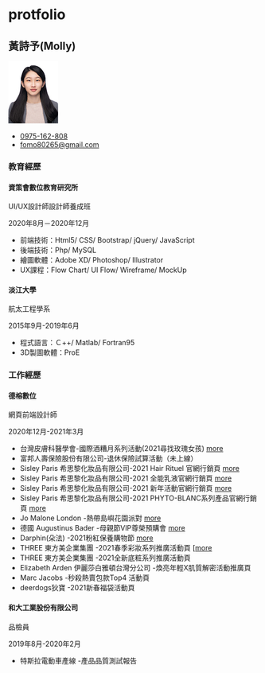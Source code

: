 # protfolio
黃詩予(Molly)
----------
![](./images/id_photo.jpg)
*   [0975-162-808](tel:+886-975162808)
*   [fomo80265@gmail.com](mailto:fomo80265@gmail.com)


### 教育經歷

#### 資策會數位教育研究所  
UI/UX設計師設計師養成班

2020年8月－2020年12月

*   前端技術：Html5/ CSS/ Bootstrap/ jQuery/ JavaScript
*   後端技術：Php/ MySQL
*   繪圖軟體：Adobe XD/ Photoshop/ Illustrator
*   UX課程：Flow Chart/ UI Flow/ Wireframe/ MockUp

#### 淡江大學  
航太工程學系

2015年9月-2019年6月

*   程式語言：Ｃ++/ Matlab/ Fortran95
*   3D製圖軟體：ProE

### 工作經歷

#### 德榕數位  
網頁前端設計師

2020年12月-2021年3月

*   台灣皮膚科醫學會-國際酒糟月系列活動(2021尋找玫瑰女孩) [more](https://www.rosegirl.com.tw/)
*   富邦人壽保險股份有限公司-退休保險試算活動（未上線）
*   Sisley Paris 希思黎化妝品有限公司-2021 Hair Rituel 官網行銷頁 [more](https://www.sisley-paris.com/zh-TW/2021-04-md-hair)
*   Sisley Paris 希思黎化妝品有限公司-2021 全能乳液官網行銷頁 [more](https://www.sisley-paris.com/zh-TW/2021-04-md-sisley_ec)
*   Sisley Paris 希思黎化妝品有限公司-2021 新年活動官網行銷頁 [more](https://www.sisley-paris.com/zh-TW/2021-01-sisley_CNY)
*   Sisley Paris 希思黎化妝品有限公司-2021 PHYTO-BLANC系列產品官網行銷頁 [more](https://www.sisley-paris.com/zh-TW/2021-03-md-sisley_pb/)
*   Jo Malone London -熱帶島嶼花園派對 [more](https://www.jmltw.com.tw/2021Blossomas/)
*   德國 Augustinus Bader -母親節VIP尊榮預購會 [more](https://www.augustinusbader.com.tw/)
*   Darphin(朵法) -2021粉紅保養購物節 [more](https://www.darphintw.com/2021pink/)
*   THREE 東方美企業集團 -2021春季彩妝系列推廣活動頁 [[more](https://www.threecosmetics.com.tw/event-page/192-id192)
*   THREE 東方美企業集團 -2021全新底粧系列推廣活動頁
*   Elizabeth Arden 伊麗莎白雅頓台灣分公司 -煥亮年輕X肌質解密活動推廣頁
*   Marc Jacobs -秒殺熱賣包款Top4 活動頁
*   deerdogs狄寶 -2021新春福袋活動頁

#### 和大工業股份有限公司  
品檢員

2019年8月-2020年2月

*   特斯拉電動車產線 -產品品質測試報告
